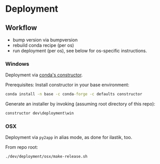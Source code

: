# Deployment

## Workflow

* bump version via bumpversion
* rebuild conda recipe (per os)
* run deployment (per os), see below for os-specific instructions.

### Windows

Deployment via [conda's constructor](https://github.com/conda/constructor).

Prerequisites: Install constructor in your base environment:

```cmd
conda install -n base -c conda-forge -c defaults constructor
```

Generate an installer by invoking (assuming root directory of this repo):

```cmd
constructor dev\deployment\win
```

### OSX

Deployment via `py2app` in alias mode, as done for ilastik, too.

From repo root:

```bash
./dev/deployment/osx/make-release.sh
```
